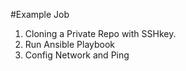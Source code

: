 #Example Job 
1. Cloning a Private Repo with SSHkey.
2. Run Ansible Playbook
3. Config Network and Ping
